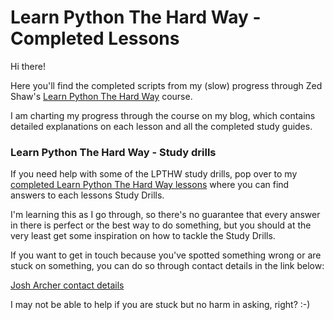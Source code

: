 # Learn Python The Hard Way - Completed Lessons

Hi there!

Here you'll find the completed scripts from my (slow) progress through Zed Shaw's [Learn Python The Hard Way](https://learnpythonthehardway.org/book/) course.

I am charting my progress through the course on my blog, which contains detailed explanations on each lesson and all the completed study guides. 

### Learn Python The Hard Way - Study drills

If you need help with some of the LPTHW study drills, pop over to my [completed Learn Python The Hard Way lessons](https://josharcher.uk/categories/lpthw/) where you can find answers to each lessons Study Drills. 

I'm learning this as I go through, so there's no guarantee that every answer in there is perfect or the best way to do something, but you should at the very least get some inspiration on how to tackle the Study Drills. 

If you want to get in touch because you've spotted something wrong or are stuck on something, you can do so through contact details in the link below:

[Josh Archer contact details](https://josharcher.uk/contact/)

I may not be able to help if you are stuck but no harm in asking, right? :-)

